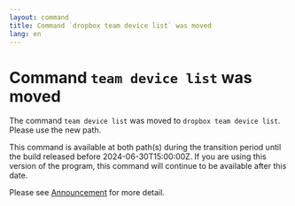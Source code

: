 ```yaml
---
layout: command
title: Command `dropbox team device list` was moved
lang: en
---
```


# Command `team device list` was moved

The command `team device list` was moved to `dropbox team device list`. Please use the new path.

This command is available at both path(s) during the transition period until the build released before 2024-06-30T15:00:00Z. If you are using this version of the program, this command will continue to be available after this date.

Please see [Announcement](https://github.com/watermint/toolbox/discussions/799) for more detail.


